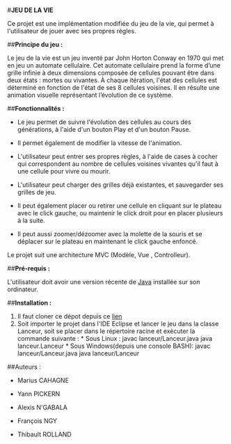 #**JEU DE LA VIE**

Ce projet est une implémentation modifiée du jeu de la vie, qui permet à l'utilisateur de jouer avec ses propres règles.


##**Principe du jeu :**

Le jeu de la vie est un jeu inventé par John Horton Conway en 1970 qui met en jeu un automate cellulaire. Cet automate cellulaire prend
la forme d’une grille infinie à deux dimensions composée de cellules pouvant être dans deux états : mortes ou
vivantes. À chaque itération, l'état des cellules est déterminé en fonction de l'état de ses 8 cellules voisines.
Il en résulte une animation visuelle représentant l’évolution de ce système.


##**Fonctionnalités :**


*   Le jeu permet de suivre l'évolution des cellules au cours des générations, à l'aide d'un bouton Play et d'un bouton Pause.
    
*   Il permet également de modifier la vitesse de l'animation.
   
*   L'utilisateur peut entrer ses propres règles, à l'aide de cases à cocher qui correspondent au nombre de cellules voisines vivantes qu'il       faut à une cellule pour vivre ou mourir.
   
*  L'utilisateur peut charger des grilles déjà existantes, et sauvegarder ses grilles de jeu.
   
*   Il peut également placer ou retirer une cellule en cliquant sur le plateau avec le click gauche, ou maintenir le click droit pour en placer plusieurs à la suite.
   
*   Il peut aussi zoomer/dézoomer avec la molette de la souris et se déplacer sur le plateau en maintenant le click gauche enfoncé.
    
Le projet suit une architecture MVC (Modèle, Vue , Controlleur).


##**Pré-requis :**

L'utilisateur doit avoir une version récente de [Java](https://www.java.com/fr/download/) installée sur son ordinateur. 


##**Installation :**

    
1.   Il faut cloner ce dépot depuis ce [lien](https://gaufre.informatique.univ-paris-diderot.fr/pickern/jeu-de-la-vie.git)
2.   Soit importer le projet dans l'IDE Eclipse et lancer le jeu dans la classe Lanceur, soit se placer dans le répertoire racine et exécuter la commande suivante :
	* Sous Linux :
		javac lanceur/Lanceur.java
		java lanceur.Lanceur
	* Sous Windows(depuis une console BASH):
		javac lanceur/Lanceur.java
		java lanceur/Lanceur


##Auteurs :

    
*  Marius CAHAGNE
   
*  Yann PICKERN
   
*  Alexis N'GABALA
   
*  François NGY

*  Thibault ROLLAND


